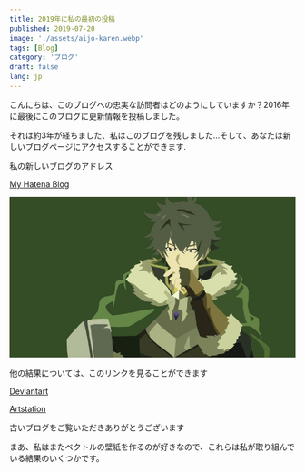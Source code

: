 ```yaml
---
title: 2019年に私の最初の投稿
published: 2019-07-20
image: './assets/aijo-karen.webp'
tags: [Blog]
category: 'ブログ'
draft: false 
lang: jp
---
```



こんにちは、このブログへの忠実な訪問者はどのようにしていますか？2016年に最後にこのブログに更新情報を投稿しました。

 

それは約3年が経ちました、私はこのブログを残しました...そして、あなたは新しいブログページにアクセスすることができます. 

私の新しいブログのアドレス

[My Hatena Blog](https://naturbrilian.hatenablog.com)

![Iwatani](./assets/naoufumi.jpg)

他の結果については、このリンクを見ることができます

[Deviantart](https://deviantart.com/gingalibadeidara)

[Artstation](https://artstation.com/naturbrilian)

 

古いブログをご覧いただきありがとうございます
 

まあ、私はまたベクトルの壁紙を作るのが好きなので、これらは私が取り組んでいる結果のいくつかです。
